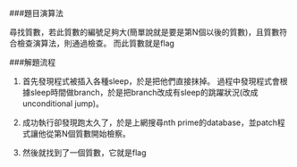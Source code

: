 ###題目演算法

尋找質數，若此質數的編號足夠大(簡單說就是要是第N個以後的質數)，且質數符合檢查演算法，則通過檢查。
而此質數就是flag

###解題流程

1. 首先發現程式被插入各種sleep，於是把他們直接抹掉。
過程中發現程式會根據sleep時間做branch，於是把branch改成有sleep的跳躍狀況(改成unconditional jump)。

2. 成功執行卻發現跑太久了，於是上網搜尋nth prime的database，並patch程式讓他從第N個質數開始檢察。

3. 然後就找到了一個質數，它就是flag
